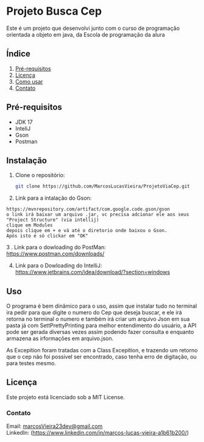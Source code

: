 # Projeto Busca Cep
Este é um projeto que desenvolvi junto com o curso de programação orientada a objeto em java, da Escola de programação da alura
## Índice

1. [Pré-requisitos](#pré-requisitos)
2. [Licença](#licença)
3. [Como usar](#uso)
4. [Contato](#contato)

## Pré-requisitos
- JDK 17
- InteliJ
- Gson
- Postman 

## Instalação

1. Clone o repositório:
    ```bash
    git clone https://github.com/MarcosLucasVieira/ProjetoViaCep.git
    ```
2. Link para a intalação do Gson:
 ```
https://mvnrepository.com/artifact/com.google.code.gson/gson
o link irá baixar um arquivo .jar, vc precisa adcionar ele aos seus "Project Structure" (via intellij)
clique em Modules
depois clique em + e vá até o diretorio onde baixou o Gson.
Após isto é só clickar em "OK"
```
3 . Link para o dowloading do PostMan:
https://www.postman.com/downloads/

4. Link para o Dowloading do IntelliJ:
https://www.jetbrains.com/idea/download/?section=windows

## Uso 
O programa é bem dinâmico para o uso, assim que instalar tudo no terminal ira pedir para que digite o numero do Cep que deseja buscar, e ele irá retorna no terminal o numero e também irá criar um arquivo Json em sua pasta já com SettPrettyPrinting para melhor entendimento do usuário, a API pode ser gerada diversas vezes assim podendo fazer consulta e enquanto armazena as irformações em arquivo.json. 

As Excepition foram tratadas com a Class Excepition, e trazendo um retorno que o cep não foi possivel ser encontrado, caso tenha erro de digitação, ou para testes mesmo. 

## Licença

Este projeto está licenciado sob a MIT License.

### Contato
Email: marcosVieira23dev@gmail.com    
LinkedIn: (https://www.linkedin.com/in/marcos-lucas-vieira-a1b61b200/)
